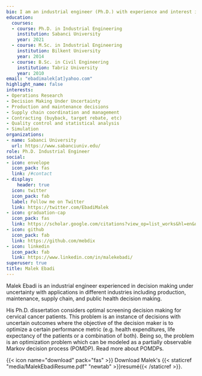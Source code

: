 ```yaml
---
bio: I am an industrial engineer (Ph.D.) with experience and interest in operations research, decision making under uncertainty, supply chain management, quality control, simulation, and maintenance decision making. 
education:
  courses:
  - course: Ph.D. in Industrial Engineering
    institution: Sabanci University
    year: 2021
  - course: M.Sc. in Industrial Engineering
    institution: Bilkent University
    year: 2014
  - course: B.Sc. in Civil Engineering
    institution: Tabriz University
    year: 2010
email: "ebadimalek[at]yahoo.com"
highlight_name: false
interests:
- Operations Research
- Decision Making Under Uncertainty 
- Production and maintenance decisions
- Supply chain coordination and management 
- Contracting (buyback, target rebate, etc) 
- Quality control and statistical analysis
- Simulation
organizations:
- name: Sabanci University
  url: https://www.sabanciuniv.edu/
role: Ph.D. Industrial Engineer
social:
- icon: envelope
  icon_pack: fas
  link: /#contact
- display:
    header: true
  icon: twitter
  icon_pack: fab
  label: Follow me on Twitter
  link: https://twitter.com/EbadiMalek
- icon: graduation-cap
  icon_pack: fas
  link: https://scholar.google.com/citations?view_op=list_works&hl=en&user=7X6CzPgAAAAJ
- icon: github
  icon_pack: fab
  link: https://github.com/mebdix
- icon: linkedin
  icon_pack: fab
  link: https://www.linkedin.com/in/malekebadi/
superuser: true
title: Malek Ebadi
---
```


Malek Ebadi is an industrial engineer experienced in decision making under uncertainty with applications in different industries including production, maintenance, supply chain, and public health decision making.

His Ph.D. dissertation considers optimal screening decision making for cervical cancer patients. This problem is an instance of decisions with uncertain outcomes where the objective of the decision maker is to optimize a certain performance metric (e.g. health expenditures, life expectancy of the patients or a combination of both). Being so, the problem is an optimization problem which can be modeled as a partially observable Markov decision process (POMDP). Read more about POMDPs.

{{< icon name="download" pack="fas" >}} Download Malek's {{< staticref "media/MalekEbadiResume.pdf" "newtab" >}}resumé{{< /staticref >}}.
